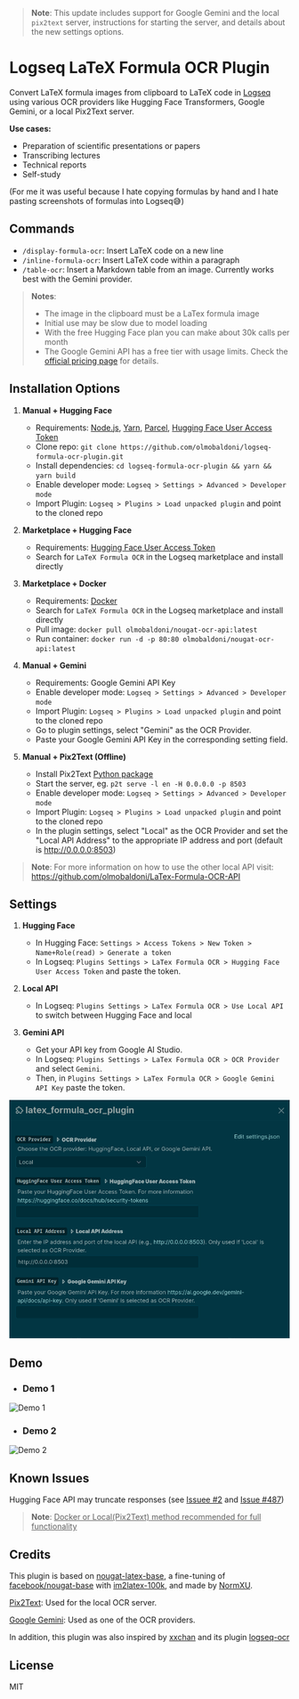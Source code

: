 > **Note**: This update includes support for Google Gemini and the local `pix2text` server, instructions for starting the server, and details about the new settings options. 


# Logseq LaTeX Formula OCR Plugin

Convert LaTeX formula images from clipboard to LaTeX code in [Logseq](https://logseq.com/) using various OCR providers like Hugging Face Transformers, Google Gemini, or a local Pix2Text server.

**Use cases:**

- Preparation of scientific presentations or papers
- Transcribing lectures
- Technical reports
- Self-study

(For me it was useful because I hate copying formulas by hand and I hate pasting screenshots of formulas into Logseq😅)

## Commands

- `/display-formula-ocr`: Insert LaTeX code on a new line
- `/inline-formula-ocr`: Insert LaTeX code within a paragraph
- `/table-ocr`: Insert a Markdown table from an image. Currently works best with the Gemini provider.

> **Notes**: 
> + The image in the clipboard must be a LaTex formula image
> + Initial use may be slow due to model loading
> + With the free Hugging Face plan you can make about 30k calls per month
> + The Google Gemini API has a free tier with usage limits. Check the [official pricing page](https://ai.google.dev/pricing) for details.


## Installation Options

1. **Manual + Hugging Face**
    - Requirements: [Node.js](https://nodejs.org/en), [Yarn](https://yarnpkg.com/), [Parcel](https://parceljs.org/), [Hugging Face User Access Token](https://huggingface.co/docs/hub/security-tokens)
   - Clone repo: `git clone https://github.com/olmobaldoni/logseq-formula-ocr-plugin.git`
   - Install dependencies: `cd logseq-formula-ocr-plugin && yarn && yarn build`
   - Enable developer mode: `Logseq > Settings > Advanced > Developer mode`
   - Import Plugin: `Logseq > Plugins > Load unpacked plugin` and point to the cloned repo

2. **Marketplace + Hugging Face**
   - Requirements: [Hugging Face User Access Token](https://huggingface.co/docs/hub/security-tokens)
   - Search for `LaTeX Formula OCR` in the Logseq marketplace and install directly

3. **Marketplace + Docker**
    - Requirements: [Docker](https://www.docker.com/)
    - Search for `LaTeX Formula OCR` in the Logseq marketplace and install directly
    - Pull image: `docker pull olmobaldoni/nougat-ocr-api:latest`
    - Run container: `docker run -d -p 80:80 olmobaldoni/nougat-ocr-api:latest`

4. **Manual + Gemini**
    - Requirements: Google Gemini API Key
    - Enable developer mode: `Logseq > Settings > Advanced > Developer mode`
    - Import Plugin: `Logseq > Plugins > Load unpacked plugin` and point to the cloned repo
    - Go to plugin settings, select "Gemini" as the OCR Provider.
    - Paste your Google Gemini API Key in the corresponding setting field.

5. **Manual + Pix2Text (Offline)**
   - Install Pix2Text [Python package](https://github.com/breezedeus/pix2text?tab=readme-ov-file#install)
   - Start the server, eg. ```p2t serve -l en -H 0.0.0.0 -p 8503 ```
   - Enable developer mode: `Logseq > Settings > Advanced > Developer mode`
   - Import Plugin: `Logseq > Plugins > Load unpacked plugin` and point to the cloned repo
   - In the plugin settings, select "Local" as the OCR Provider and set the "Local API Address" to the appropriate IP address and port (default is http://0.0.0.0:8503)
 

> **Note**: For more information on how to use the other local API visit: https://github.com/olmobaldoni/LaTex-Formula-OCR-API

## Settings

1. **Hugging Face**
    - In Hugging Face: `Settings > Access Tokens > New Token > Name+Role(read) > Generate a token`
    - In Logseq: `Plugins Settings > LaTex Formula OCR > Hugging Face User Access Token` and paste the token.
    
2. **Local API**
    - In Logseq: `Plugins Settings > LaTex Formula OCR > Use Local API` to switch between Hugging Face and local

3. **Gemini API**
    - Get your API key from Google AI Studio.
    - In Logseq: `Plugins Settings > LaTex Formula OCR > OCR Provider` and select `Gemini`.
    - Then, in `Plugins Settings > LaTex Formula OCR > Google Gemini API Key` paste the token.


![Settings](./settings.png)


## Demo

- ### Demo 1

![Demo 1](./demo_1.gif)

- ### Demo 2

![Demo 2](./demo_2.gif)


## Known Issues

Hugging Face API may truncate responses (see [Issuee #2](https://github.com/NormXU/nougat-latex-ocr/issues/2) and [Issue #487](https://github.com/huggingface/huggingface.js/issues/487))

> **Note**: <ins> Docker or Local(Pix2Text) method recommended for full functionality </ins>

## Credits

This plugin is based on [nougat-latex-base](https://huggingface.co/Norm/nougat-latex-base), a fine-tuning of [facebook/nougat-base](https://huggingface.co/facebook/nougat-base) with [im2latex-100k](https://zenodo.org/records/56198#.V2px0jXT6eA), and made by [NormXU](https://github.com/NormXU).

[Pix2Text](https://github.com/breezedeus/pix2text): Used for the local OCR server.

[Google Gemini](https://ai.google.dev/): Used as one of the OCR providers.

In addition, this plugin was also inspired by [xxchan](https://github.com/xxchan) and its plugin [logseq-ocr](https://github.com/xxchan/logseq-ocr)




## License

MIT
